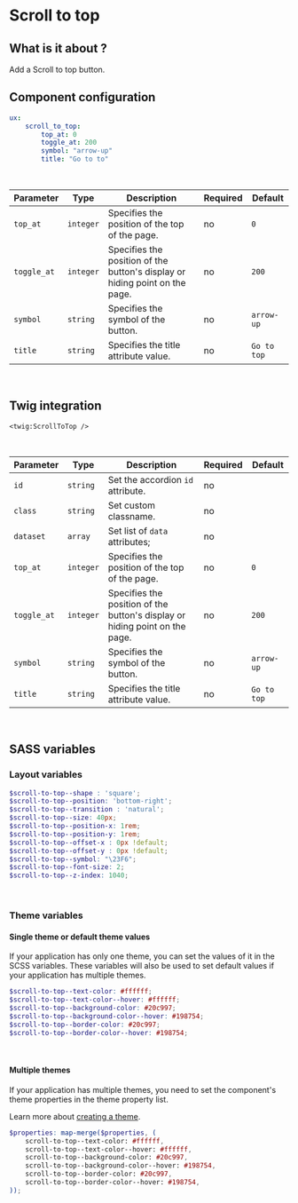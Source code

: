 # Scroll to top

## What is it about ?

Add a Scroll to top button.
<br>

## Component configuration

```yaml
ux: 
    scroll_to_top: 
        top_at: 0
        toggle_at: 200
        symbol: "arrow-up"
        title: "Go to to"
```
<br>

| Parameter | Type | Description | Required | Default |
|-|-|-|-|-|
| `top_at` | `integer` | Specifies the position of the top of the page. | no | `0` |
| `toggle_at` | `integer` | Specifies the position of the button's display or hiding point on the page. | no | `200` |
| `symbol` | `string` | Specifies the symbol of the button. | no | `arrow-up` |
| `title` | `string` | Specifies the title attribute value. | no | `Go to top` |
<br>

## Twig integration

```twig 
<twig:ScrollToTop />
```
<br>

| Parameter | Type | Description | Required | Default |
|-|-|-|-|-|
| `id` | `string` | Set the accordion `id` attribute. | no |  |
| `class` | `string` | Set custom classname. | no |  |
| `dataset` | `array` | Set list of `data` attributes; | no |  |
| `top_at` | `integer` | Specifies the position of the top of the page. | no | `0` |
| `toggle_at` | `integer` | Specifies the position of the button's display or hiding point on the page. | no | `200` |
| `symbol` | `string` | Specifies the symbol of the button. | no | `arrow-up` |
| `title` | `string` | Specifies the title attribute value. | no | `Go to top` |
<br>

## SASS variables

### Layout variables

```scss
$scroll-to-top--shape : 'square';
$scroll-to-top--position: 'bottom-right';
$scroll-to-top--transition : 'natural';
$scroll-to-top--size: 40px;
$scroll-to-top--position-x: 1rem;
$scroll-to-top--position-y: 1rem;
$scroll-to-top--offset-x : 0px !default;
$scroll-to-top--offset-y : 0px !default;
$scroll-to-top--symbol: "\23F6";
$scroll-to-top--font-size: 2;
$scroll-to-top--z-index: 1040;
```
<br>

### Theme variables

#### Single theme or default theme values

If your application has only one theme, you can set the values ​​of it in the SCSS variables.
These variables will also be used to set default values ​​if your application has multiple themes.

```scss
$scroll-to-top--text-color: #ffffff;
$scroll-to-top--text-color--hover: #ffffff;
$scroll-to-top--background-color: #20c997;
$scroll-to-top--background-color--hover: #198754;
$scroll-to-top--border-color: #20c997;
$scroll-to-top--border-color--hover: #198754;
```
<br>

#### Multiple themes

If your application has multiple themes, you need to set the component's theme properties in the theme property list.

Learn more about [creating a theme](./../layout/themes.md).

```scss
$properties: map-merge($properties, (
    scroll-to-top--text-color: #ffffff,
    scroll-to-top--text-color--hover: #ffffff,
    scroll-to-top--background-color: #20c997,
    scroll-to-top--background-color--hover: #198754,
    scroll-to-top--border-color: #20c997,
    scroll-to-top--border-color--hover: #198754,
));
```